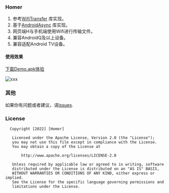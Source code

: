 ### Homer

1. 参考[WifiTransfer](https://github.com/MZCretin/WifiTransfer-master) 库实现。
2. 基于[AndroidAsync](https://github.com/koush/AndroidAsync) 库实现。
3. 网页端H与手机端使用Wifi进行传输文件。
4. 兼容AndroidQ及以上设备。
5. 兼容适配Android TV设备。

#### 使用效果

[下载Demo.apk体验](https://github.com/iDeMonnnnnn/Homer/raw/master/app-release.apk)

![xxx](https://github.com/iDeMonnnnnn/Homer/blob/master/Screenshot.png?raw=true)

### 其他

如果你有问题或者建议，请[Issues](https://github.com/iDeMonnnnnn/Homer/issues).


### License

```
  Copyright [2022] [Homer]

   Licensed under the Apache License, Version 2.0 (the "License");
   you may not use this file except in compliance with the License.
   You may obtain a copy of the License at

       http://www.apache.org/licenses/LICENSE-2.0

   Unless required by applicable law or agreed to in writing, software
   distributed under the License is distributed on an "AS IS" BASIS,
   WITHOUT WARRANTIES OR CONDITIONS OF ANY KIND, either express or implied.
   See the License for the specific language governing permissions and
   limitations under the License.
```
